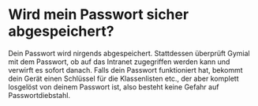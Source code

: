 # Wird mein Passwort sicher abgespeichert?

Dein Passwort wird nirgends abgespeichert. Stattdessen überprüft Gymial mit dem Passwort, ob auf das Intranet zugegriffen werden kann und verwirft es sofort danach.
Falls dein Passwort funktioniert hat, bekommt dein Gerät einen Schlüssel für die Klassenlisten etc., der aber komplett losgelöst von deinem Passwort ist, also besteht keine Gefahr auf Passwortdiebstahl.